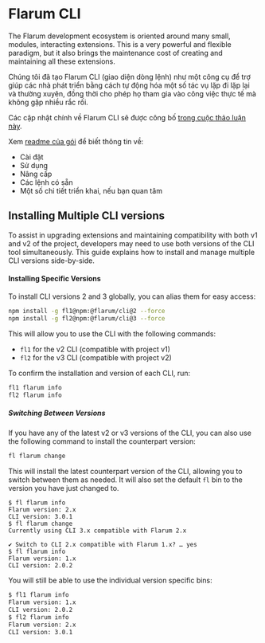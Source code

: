 # Flarum CLI

The Flarum development ecosystem is oriented around many small, modules, interacting extensions.
This is a very powerful and flexible paradigm, but it also brings the maintenance cost of creating and maintaining all these extensions.

Chúng tôi đã tạo Flarum CLI (giao diện dòng lệnh) như một công cụ để trợ giúp các nhà phát triển bằng cách tự động hóa một số tác vụ lặp đi lặp lại và thường xuyên, đồng thời cho phép họ tham gia vào công việc thực tế mà không gặp nhiều rắc rối.

Các cập nhật chính về Flarum CLI sẽ được công bố [trong cuộc thảo luận này](https://discuss.flarum.org/d/28427-flarum-cli-v10).

Xem [readme của gói](https://github.com/flarum/cli#readme) để biết thông tin về:

- Cài đặt
- Sử dụng
- Nâng cấp
- Các lệnh có sẵn
- Một số chi tiết triển khai, nếu bạn quan tâm

## Installing Multiple CLI versions

To assist in upgrading extensions and maintaining compatibility with both v1 and v2 of the project, developers may need to use both versions of the CLI tool simultaneously. This guide explains how to install and manage multiple CLI versions side-by-side.

#### Installing Specific Versions

To install CLI versions 2 and 3 globally, you can alias them for easy access:

```bash
npm install -g fl1@npm:@flarum/cli@2 --force
npm install -g fl2@npm:@flarum/cli@3 --force
```

This will allow you to use the CLI with the following commands:

- `fl1` for the v2 CLI (compatible with project v1)
- `fl2` for the v3 CLI (compatible with project v2)

To confirm the installation and version of each CLI, run:

```bash
fl1 flarum info
fl2 flarum info
```

##### Switching Between Versions

If you have any of the latest v2 or v3 versions of the CLI, you can also use the following command to install the counterpart version:

```bash
fl flarum change
```

This will install the latest counterpart version of the CLI, allowing you to switch between them as needed. It will also set the default `fl` bin to the version you have just changed to.

```shell
$ fl flarum info
Flarum version: 2.x
CLI version: 3.0.1
$ fl flarum change
Currently using CLI 3.x compatible with Flarum 2.x

✔ Switch to CLI 2.x compatible with Flarum 1.x? … yes
$ fl flarum info
Flarum version: 1.x
CLI version: 2.0.2
```

You will still be able to use the individual version specific bins:

```bash
$ fl1 flarum info
Flarum version: 1.x
CLI version: 2.0.2
$ fl2 flarum info
Flarum version: 2.x
CLI version: 3.0.1
```
